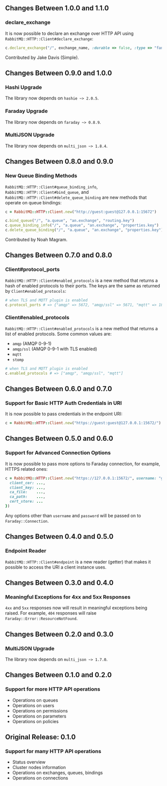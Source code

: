 ## Changes Between 1.0.0 and 1.1.0

### declare_exchange

It is now possible to declare an exchange over HTTP API using `RabbitMQ::HTTP::Client#declare_exchange`:

``` ruby
c.declare_exchange("/", exchange_name, :durable => false, :type => "fanout")
```

Contributed by Jake Davis (Simple).


## Changes Between 0.9.0 and 1.0.0

### Hashi Upgrade

The library now depends on `hashie ~> 2.0.5`.

### Faraday Upgrade

The library now depends on `faraday ~> 0.8.9`.


### MultiJSON Upgrade

The library now depends on `multi_json ~> 1.8.4`.


## Changes Between 0.8.0 and 0.9.0

### New Queue Binding Methods

`RabbitMQ::HTTP::Client#queue_binding_info`,
`RabbitMQ::HTTP::Client#bind_queue`, and
`RabbitMQ::HTTP::Client#delete_queue_binding`
are new methods that operate on queue bindings:

``` ruby
c = RabbitMQ::HTTP::Client.new("http://guest:guest@127.0.0.1:15672")

c.bind_queue("/", "a.queue", "an.exchange", "routing.key")
c.queue_binding_info("/", "a.queue", "an.exchange", "properties.key")
c.delete_queue_binding("/", "a.queue", "an.exchange", "properties.key")
```

Contributed by Noah Magram.


## Changes Between 0.7.0 and 0.8.0

### Client#protocol_ports

`RabbitMQ::HTTP::Client#enabled_protocols` is a new method that returns
a hash of enabled protocols to their ports. The keys are the same as
returned by `Client#enabled_protocols`:

``` ruby
# when TLS and MQTT plugin is enabled
c.protocol_ports # => {"amqp" => 5672, "amqp/ssl" => 5671, "mqtt" => 1883}
```

### Client#enabled_protocols

`RabbitMQ::HTTP::Client#enabled_protocols` is a new method that returns
a list of enabled protocols. Some common values are:

 * `amqp` (AMQP 0-9-1)
 * `amqp/ssl` (AMQP 0-9-1 with TLS enabled)
 * `mqtt`
 * `stomp`

``` ruby
# when TLS and MQTT plugin is enabled
c.enabled_protocols # => ["amqp", "amqp/ssl", "mqtt"]
```



## Changes Between 0.6.0 and 0.7.0

### Support for Basic HTTP Auth Credentials in URI

It is now possible to pass credentials in the endpoint URI:

``` ruby
c = RabbitMQ::HTTP::Client.new("https://guest:guest@127.0.0.1:15672/")
```


## Changes Between 0.5.0 and 0.6.0

### Support for Advanced Connection Options

It is now possible to pass more options to Faraday connection,
for example, HTTPS related ones:

``` ruby
c = RabbitMQ::HTTP::Client.new("https://127.0.0.1:15672/", username: "guest", password: "guest", ssl: {
  client_cer: ...,
  client_key: ...,
  ca_file:    ...,
  ca_path:    ...,
  cert_store: ...
})
```

Any options other than `username` and `password` will be passed on to
`Faraday::Connection`.



## Changes Between 0.4.0 and 0.5.0

### Endpoint Reader

`RabbitMQ::HTTP::Client#endpoint` is a new reader (getter) that makes
it possible to access the URI a client instance uses.


## Changes Between 0.3.0 and 0.4.0

### Meaningful Exceptions for 4xx and 5xx Responses

`4xx` and `5xx` responses now will result in meaningful exceptions
being raised. For example, `404` responses will raise `Faraday::Error::ResourceNotFound`.


## Changes Between 0.2.0 and 0.3.0

### MultiJSON Upgrade

The library now depends on `multi_json ~> 1.7.0`.


## Changes Between 0.1.0 and 0.2.0

### Support for more HTTP API operations

 * Operations on queues
 * Operations on users
 * Operations on permissions
 * Operations on parameters
 * Operations on policies


## Original Release: 0.1.0

### Support for many HTTP API operations

 * Status overview
 * Cluster nodes information
 * Operations on exchanges, queues, bindings
 * Operations on connections
